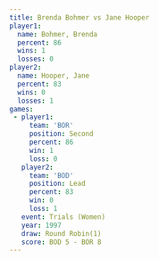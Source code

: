 ```yaml
---
title: Brenda Bohmer vs Jane Hooper
player1:              
  name: Bohmer, Brenda
  percent: 86         
  wins: 1             
  losses: 0           
player2:              
  name: Hooper, Jane  
  percent: 83         
  wins: 0             
  losses: 1           
games:
 - player1:          
     team: 'BOR'     
     position: Second
     percent: 86     
     win: 1          
     loss: 0         
   player2:        
     team: 'BOD'   
     position: Lead
     percent: 83   
     win: 0        
     loss: 1       
   event: Trials (Women)
   year: 1997           
   draw: Round Robin(1) 
   score: BOD 5 - BOR 8 
---
```

